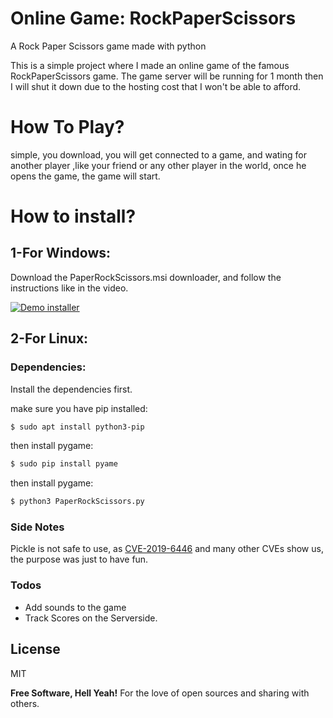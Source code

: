 
# Online Game: RockPaperScissors
A Rock Paper Scissors game made with python

This is a simple project where I made an online game of the famous RockPaperScissors game. The game server will be running for 1 month then I will shut it down due to the hosting cost that I won't be able to afford.
# How To Play?
simple, you download, you will get connected to a game, and wating for another player ,like your friend or any other player in the world, once he opens the game, the game will start.

# How to install?
## 1-For Windows:
Download the PaperRockScissors.msi downloader, and follow the instructions like in the video.

[![Demo installer](https://i.imgur.com/ZpBn3BZ.gif)](https://www.youtube.com/watch?v=8Keo1hJYtX8)


## 2-For Linux:
### Dependencies:
Install the dependencies first.

make sure you have pip installed:
```sh
$ sudo apt install python3-pip
```

then install pygame:
```sh
$ sudo pip install pyame
```


then install pygame:
```sh
$ python3 PaperRockScissors.py
```


### Side Notes
Pickle is not safe to use, as [CVE-2019-6446](https://nvd.nist.gov/vuln/detail/CVE-2019-6446) and many other CVEs show us, the purpose was just to have fun.

### Todos

 - Add sounds to the game
 - Track Scores on the Serverside.

License
----

MIT


**Free Software, Hell Yeah!**
For the love of open sources and sharing with others.
